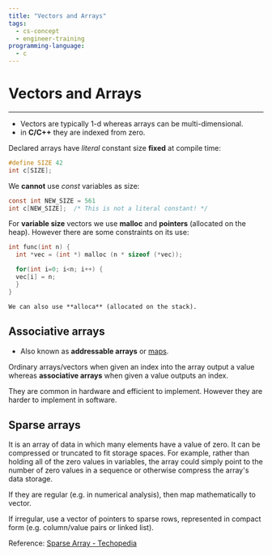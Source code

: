 ```yaml
---
title: "Vectors and Arrays"
tags:
  - cs-concept
  - engineer-training
programming-language:
  - c
---
```

# Vectors and Arrays
---
- Vectors are typically 1-d whereas arrays can be multi-dimensional.
- in **C/C++** they are indexed from zero.

Declared arrays have *literal* constant size **fixed** at compile time:
```c
#define SIZE 42
int c[SIZE];
```

We **cannot** use *const* variables as size:
```c
const int NEW_SIZE = 561
int c[NEW_SIZE];  /* This is not a literal constant! */
```

For **variable size** vectors we use **malloc** and **pointers** (allocated on the heap). However there are some constraints on its use:
```c
int func(int n) {
  int *vec = (int *) malloc (n * sizeof (*vec));

  for(int i=0; i<n; i++) {
  vec[i] = n; 
  }
}
```

```ad-note
We can also use **alloca** (allocated on the stack).
```

## Associative arrays
- Also known as **addressable arrays** or [maps](notes/sets-and-maps.md).

Ordinary arrays/vectors when given an index into the array output a value whereas **associative arrays** when given a value outputs an index.

They are common in hardware and efficient to implement. However they are harder to implement in software.

## Sparse arrays
It is an array of data in which many elements have a value of zero. It can be compressed or truncated to fit storage spaces. For example, rather than holding all of the zero values in variables, the array could simply point to the number of zero values in a sequence or otherwise compress the array's data storage.

If they are regular (e.g. in numerical analysis), then map mathematically to vector.

If irregular, use a vector of pointers to sparse rows, represented in compact form (e.g. column/value pairs or linked list).

Reference: [Sparse Array - Techopedia](https://www.techopedia.com/definition/9480/sparse-array)